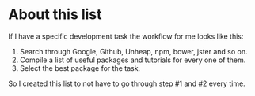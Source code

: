 # About this list

If I have a specific development task the workflow for me looks like this:

1. Search through Google, Github, Unheap, npm, bower, jster and so on.
2. Compile a list of useful packages and tutorials for every one of them.
3. Select the best package for the task.

So I created this list to not have to go through step #1 and #2 every time.